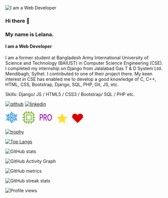 ![I am a Web Developer](https://scontent.fzyl1-1.fna.fbcdn.net/v/t39.30808-6/294044527_1763456230654489_4961030724720693975_n.jpg?_nc_cat=102&ccb=1-7&_nc_sid=174925&_nc_eui2=AeGN4_PAMAPVXc2XFqndUW-v38R71XBgdk_fxHvVcGB2T1tumQdEDKzKjW43CufO3z28JvG85JCHGev9B7uF6jPc&_nc_ohc=CLm2Hf0PSS4AX_irxGB&tn=ShJqNEs7mytB1vxO&_nc_ht=scontent.fzyl1-1.fna&oh=00_AT9mCht4XcOUWhdXfsSA2hd2ZvX-euhR1itR8Q6XU7qUkg&oe=63267E7B)


### Hi there 👋
### My name is Lelana.
#### I am a Web Developer


I am a former student at Bangladesh Army International University of Science and Technology (BAIUST) in Computer Science Engineering (CSE). I completed my internship on Django from Jalalabad Gas T & D System Ltd.  Mendibagh, Sylhet.  I contributed to one of their project there. My keen interest in CSE has enabled me to develop a good knowledge of C, C++, HTML, CSS, Bootstrap, Django, SQL, PHP, Git, JS, etc.

Skills: Django/ JS / HTML5 / CSS3 / Bootstrap/ SQL / PHP etc.



[<img src='https://cdn.jsdelivr.net/npm/simple-icons@3.0.1/icons/github.svg' alt='github' height='40'>](https://github.com/mstlelanakhatun)  [<img src='https://cdn.jsdelivr.net/npm/simple-icons@3.0.1/icons/linkedin.svg' alt='linkedin' height='40'>](https://www.linkedin.com/in/mstlelanakhatun/)  

<a href='https://archiveprogram.github.com/'><img src='https://raw.githubusercontent.com/acervenky/animated-github-badges/master/assets/acbadge.gif' width='40' height='40'></a> <a href='https://docs.github.com/en/developers'><img src='https://raw.githubusercontent.com/acervenky/animated-github-badges/master/assets/devbadge.gif' width='40' height='40'></a> <a href='https://github.com/pricing'><img src='https://raw.githubusercontent.com/acervenky/animated-github-badges/master/assets/pro.gif' width='40' height='40'></a> <a href='https://stars.github.com/'><img src='https://raw.githubusercontent.com/acervenky/animated-github-badges/master/assets/starbadge.gif' width='35' height='35'></a> <a href='https://docs.github.com/en/github/supporting-the-open-source-community-with-github-sponsors'><img src='https://raw.githubusercontent.com/acervenky/animated-github-badges/master/assets/sponsorbadge.gif' width='35' height='35'></a> 

[![trophy](https://github-profile-trophy.vercel.app/?username=mstlelanakhatun)](https://github.com/ryo-ma/github-profile-trophy)

[![Top Langs](https://github-readme-stats.vercel.app/api/top-langs/?username=mstlelanakhatun)](https://github.com/anuraghazra/github-readme-stats)

![GitHub stats](https://github-readme-stats.vercel.app/api?username=mstlelanakhatun&show_icons=true&count_private=true)  

![GitHub Activity Graph](https://activity-graph.herokuapp.com/graph?username=mstlelanakhatun)  

![GitHub metrics](https://metrics.lecoq.io/mstlelanakhatun)  

![GitHub streak stats](https://github-readme-streak-stats.herokuapp.com/?user=mstlelanakhatun)  

![Profile views](https://gpvc.arturio.dev/mstlelanakhatun)  

